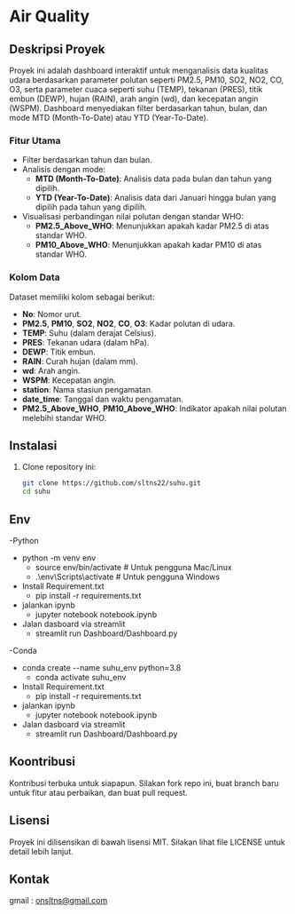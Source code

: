 # Air Quality

## Deskripsi Proyek
Proyek ini adalah dashboard interaktif untuk menganalisis data kualitas udara berdasarkan parameter polutan seperti PM2.5, PM10, SO2, NO2, CO, O3, serta parameter cuaca seperti suhu (TEMP), tekanan (PRES), titik embun (DEWP), hujan (RAIN), arah angin (wd), dan kecepatan angin (WSPM). Dashboard menyediakan filter berdasarkan tahun, bulan, dan mode MTD (Month-To-Date) atau YTD (Year-To-Date).

### Fitur Utama
- Filter berdasarkan tahun dan bulan.
- Analisis dengan mode:
  - **MTD (Month-To-Date)**: Analisis data pada bulan dan tahun yang dipilih.
  - **YTD (Year-To-Date)**: Analisis data dari Januari hingga bulan yang dipilih pada tahun yang dipilih.
- Visualisasi perbandingan nilai polutan dengan standar WHO:
  - **PM2.5_Above_WHO**: Menunjukkan apakah kadar PM2.5 di atas standar WHO.
  - **PM10_Above_WHO**: Menunjukkan apakah kadar PM10 di atas standar WHO.

### Kolom Data
Dataset memiliki kolom sebagai berikut:
- **No**: Nomor urut.
- **PM2.5**, **PM10**, **SO2**, **NO2**, **CO**, **O3**: Kadar polutan di udara.
- **TEMP**: Suhu (dalam derajat Celsius).
- **PRES**: Tekanan udara (dalam hPa).
- **DEWP**: Titik embun.
- **RAIN**: Curah hujan (dalam mm).
- **wd**: Arah angin.
- **WSPM**: Kecepatan angin.
- **station**: Nama stasiun pengamatan.
- **date_time**: Tanggal dan waktu pengamatan.
- **PM2.5_Above_WHO**, **PM10_Above_WHO**: Indikator apakah nilai polutan melebihi standar WHO.

## Instalasi

1. Clone repository ini:
   ```bash
   git clone https://github.com/sltns22/suhu.git
   cd suhu

## Env

-Python
- python -m venv env
    - source env/bin/activate  # Untuk pengguna Mac/Linux
    - .\env\Scripts\activate  # Untuk pengguna Windows
- Install Requirement.txt
    - pip install -r requirements.txt
- jalankan ipynb
    - jupyter notebook notebook.ipynb
- Jalan dasboard via streamlit
    - streamlit run Dashboard/Dashboard.py

-Conda
- conda create --name suhu_env python=3.8
    - conda activate suhu_env
- Install Requirement.txt
    - pip install -r requirements.txt
- jalankan ipynb
    - jupyter notebook notebook.ipynb
- Jalan dasboard via streamlit
    - streamlit run Dashboard/Dashboard.py

## Koontribusi
Kontribusi terbuka untuk siapapun. Silakan fork repo ini, buat branch baru untuk fitur atau perbaikan, dan buat pull request.

## Lisensi
Proyek ini dilisensikan di bawah lisensi MIT. Silakan lihat file LICENSE untuk detail lebih lanjut.

## Kontak
gmail : onsltns@gmail.com